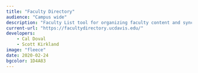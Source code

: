 ```yaml
---
title: "Faculty Directory"
audience: "Campus wide"
description: "Faculty List tool for organizing faculty content and syncing with sitefarm"
current-url: "https://facultydirectory.ucdavis.edu/"
developers:
    - Cal Doval
    - Scott Kirkland
image: "fleece"
date: 2020-02-24
bgcolor: 1D4A83
---
```

